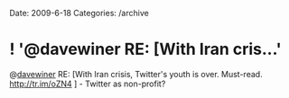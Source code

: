 Date: 2009-6-18
Categories: /archive

# ! '@davewiner RE: [With Iran cris...'

@<a href="http://twitter.com/davewiner">davewiner</a> RE: [With Iran crisis, Twitter's youth is over. Must-read. <a href="http://tr.im/oZN4" rel="nofollow">http://tr.im/oZN4</a> ] - Twitter as non-profit?
